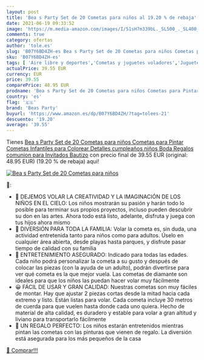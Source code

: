 ```yaml
---
layout: post
title: 'Bea s Party Set de 20 Cometas para niños al 19.20 % de rebaja'
date: 2021-06-19 09:33:52
image: 'https://m.media-amazon.com/images/I/51sH7m339bL._SL500_._SL400_.jpg'
comments: true
category: ofertas
author: 'tole.es'
slug: 'B07Y6BD4ZH-es Bea s Party Set de 20 Cometas para niños Cometas para...'
sku: 'B07Y6BD4ZH-es'
tags: [ 'Aire libre y deportes','Cometas y juguetes voladores','Juguetes','Juguetes y juegos','beas party','colorear', ]
actualPrice: 39.55 EUR
currency: EUR
price: 39.55
comparePrice: 48.95 EUR
prodname: 'Bea s Party Set de 20 Cometas para niños Cometas para Pintar Cometas Infantiles para Colorear Detalles cumpleaños niños Boda Regalos comunion para Invitados Bautizo'
country: 'es'
flag: '🇪🇸'
brand: 'Beas Party'
buyurl: 'https://www.amazon.es/dp/B07Y6BD4ZH/?tag=tolees-21'
descuento: '19.20'
average: '39.55'
---
```


Tienes [Bea s Party Set de 20 Cometas para niños Cometas para Pintar Cometas Infantiles para Colorear Detalles cumpleaños niños Boda Regalos comunion para Invitados Bautizo](https://www.amazon.es/dp/B07Y6BD4ZH/?tag=tolees-21) con precio final de  39.55 EUR (original: 48.95 EUR) (19.20 %  de rebaja) aqui!

[![Bea s Party Set de 20 Cometas para niños](https://m.media-amazon.com/images/I/51sH7m339bL._SL500_._SL400_.jpg)](https://www.amazon.es/dp/B07Y6BD4ZH/?tag=tolees-21)

🔎:

- 🍭 DEJEMOS VOLAR LA CREATIVIDAD Y LA IMAGINACIÓN DE LOS NIÑOS EN EL CIELO: Los niños mostrarán su pasión y harán todo lo posible para terminar sus propios proyectos, incluso pueden descubrir su don en las artes. Ahora todo está listo, adelante, disfruta y juega con tus hijos ahora mismo
- 🎯 DIVERSIÓN PARA TODA LA FAMILIA: Volar la cometa es, sin duda, una actividad entretenida tanto para niños como para adultos. Úselo en cualquier área abierta, desde playas hasta parques, y disfrute pasar tiempo de calidad con su familia
- 🎨 ENTRETENIMIENTO ASEGURADO: Indicado para todas las edades. Cada niño podrá personalizar la cometa a su gusto y después de colocar las piezas (con la ayuda de un adulto), podrán divertirse para ver qué cometa es la que mejor vuela. Las cometas de diamante son ideales para que los niños las puedan hacer volar muy fácilmente
- 😀 FÁCIL DE USAR Y GRAN CALIDAD: Nuestras cometas son muy fáciles de montar. Hay que ajustar 2 piezas cortas desde la mitad hacia cada extremo y listo. Están listas para volar. Cada cometa incluye 30 metros de cuerda para que vuelen hasta donde cada uno quiera. Hecho de material de alta calidad, es duradero y estable para volar a gran altitud y liviano para transportarlo fácilmente
- 🎁 UN REGALO PERFECTO: Los niños estarán entretenidos mientras pintan las cometas con las pinturas que vienen de regalo. La diversión está asegurada para los más pequeños de la casa

[🛒 Comprar!!!](https://www.amazon.es/dp/B07Y6BD4ZH/?tag=tolees-21)

